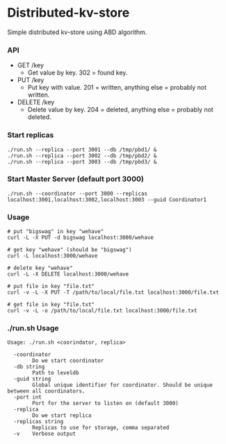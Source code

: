 # Distributed-kv-store

Simple distributed kv-store using ABD algorithm.

### API

- GET /key
    - Get value by key. 302 = found key.
- PUT /key
    - Put key with value. 201 = written, anything else = probably not written.
- DELETE /key
    - Delete value by key. 204 = deleted, anything else = probably not deleted.

### Start replicas

```
./run.sh --replica --port 3001 --db /tmp/pbd1/ &
./run.sh --replica --port 3002 --db /tmp/pbd2/ &
./run.sh --replica --port 3003 --db /tmp/pbd3/ &
```

### Start Master Server (default port 3000)

```
./run.sh --coordinator --port 3000 --replicas localhost:3001,localhost:3002,localhost:3003 --guid Coordinator1
```


### Usage

```
# put "bigswag" in key "wehave"
curl -L -X PUT -d bigswag localhost:3000/wehave

# get key "wehave" (should be "bigswag")
curl -L localhost:3000/wehave

# delete key "wehave"
curl -L -X DELETE localhost:3000/wehave

# put file in key "file.txt"
curl -v -L -X PUT -T /path/to/local/file.txt localhost:3000/file.txt

# get file in key "file.txt"
curl -v -L -o /path/to/local/file.txt localhost:3000/file.txt
```

### ./run.sh Usage

```
Usage: ./run.sh <coorindator, replica>

  -coordinator
        Do we start coordinator
  -db string
        Path to leveldb
  -guid string
        Global unique identifier for coordinator. Should be unique between all coordinators.
  -port int
        Port for the server to listen on (default 3000)
  -replica
        Do we start replica
  -replicas string
        Replicas to use for storage, comma separated
  -v    Verbose output
```